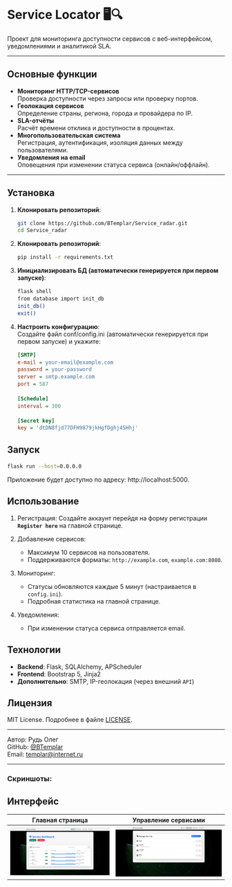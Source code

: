 # Service Locator 🖥️🔍

Проект для мониторинга доступности сервисов с веб-интерфейсом, уведомлениями и аналитикой SLA.

---

## Основные функции
- **Мониторинг HTTP/TCP-сервисов**  
  Проверка доступности через запросы или проверку портов.
- **Геолокация сервисов**  
  Определение страны, региона, города и провайдера по IP.
- **SLA-отчёты**  
  Расчёт времени отклика и доступности в процентах.
- **Многопользовательская система**  
  Регистрация, аутентификация, изоляция данных между пользователями.
- **Уведомления на email**  
  Оповещения при изменении статуса сервиса (онлайн/оффлайн).

---

## Установка
1. **Клонировать репозиторий**:
   ```bash
   git clone https://github.com/BTemplar/Service_radar.git
   cd Service_radar
2. **Клонировать репозиторий**:
   ```bash
   pip install -r requirements.txt
3. **Инициализировать БД (автоматически генерируется при первом запуске)**:
   ```bash
   flask shell
   from database import init_db
   init_db()
   exit()
4. **Настроить конфигурацию**:  
   Создайте файл conf/config.ini (автоматически генерируется при первом запуске) и укажите:
   ```ini
   [SMTP]
   e-mail = your-email@example.com
   password = your-password
   server = smtp.example.com
   port = 587

   [Schedule]
   interval = 300  
      
   [Secret key] 
   key = 'dtDN8fjd77DFH9879jkHgfDghj45Hhj'
## Запуск  
```bash  
flask run --host=0.0.0.0  
```
Приложение будет доступно по адресу: http://localhost:5000.
## Использование  
1. Регистрация: Создайте аккаунт перейдя на форму регистрации __`Register here`__ на главной странице.
2. Добавление сервисов:

    * Максимум 10 сервисов на пользователя.
    * Поддерживаются форматы: `http://example.com`, `example.com:8080`.

3. Мониторинг:

    * Статусы обновляются каждые 5 минут (настраивается в `config.ini`).
    * Подробная статистика на главной странице.

4. Уведомления:

    * При изменении статуса сервиса отправляется email.
## Технологии  
* **Backend**: Flask, SQLAlchemy, APScheduler
* **Frontend**: Bootstrap 5, Jinja2
* **Дополнительно**: SMTP, IP-геолокация (через внешний `API`)
## Лицензия
MIT License. Подробнее в файле [LICENSE](LICENSE).

---

Автор: Рудь Олег  
GitHub: [@BTemplar](https://github.com/BTemplar)  
Email: [templar@internet.ru](mailto:templar@cyberswarm.ru)  

---

### Скриншоты:

## Интерфейс
| Главная страница | Управление сервисами |
|------------------|-----------------------|
| ![Главная](screenshots/main.png) | ![Управление](screenshots/management.png) |